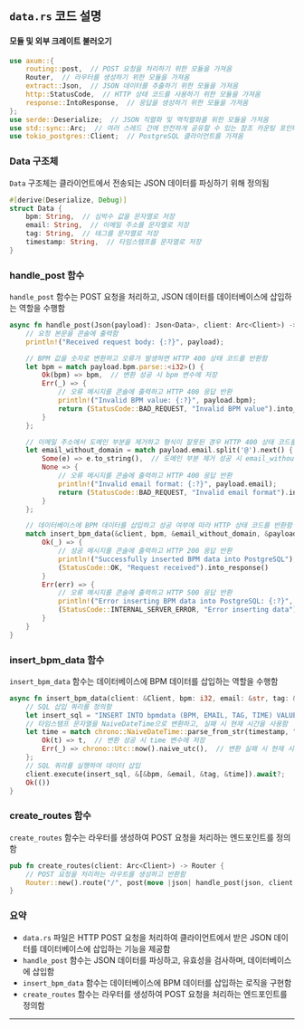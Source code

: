 ## `data.rs` 코드 설명

#### 모듈 및 외부 크레이트 불러오기
```rust
use axum::{
    routing::post,  // POST 요청을 처리하기 위한 모듈을 가져옴
    Router,  // 라우터를 생성하기 위한 모듈을 가져옴
    extract::Json,  // JSON 데이터를 추출하기 위한 모듈을 가져옴
    http::StatusCode,  // HTTP 상태 코드를 사용하기 위한 모듈을 가져옴
    response::IntoResponse,  // 응답을 생성하기 위한 모듈을 가져옴
};
use serde::Deserialize;  // JSON 직렬화 및 역직렬화를 위한 모듈을 가져옴
use std::sync::Arc;  // 여러 스레드 간에 안전하게 공유할 수 있는 참조 카운팅 포인터를 가져옴
use tokio_postgres::Client;  // PostgreSQL 클라이언트를 가져옴
```

### Data 구조체
`Data` 구조체는 클라이언트에서 전송되는 JSON 데이터를 파싱하기 위해 정의됨
```rust
#[derive(Deserialize, Debug)]
struct Data {
    bpm: String,  // 심박수 값을 문자열로 저장
    email: String,  // 이메일 주소를 문자열로 저장
    tag: String,  // 태그를 문자열로 저장
    timestamp: String,  // 타임스탬프를 문자열로 저장
}
```

### handle_post 함수
`handle_post` 함수는 POST 요청을 처리하고, JSON 데이터를 데이터베이스에 삽입하는 역할을 수행함
```rust
async fn handle_post(Json(payload): Json<Data>, client: Arc<Client>) -> impl IntoResponse {
    // 요청 본문을 콘솔에 출력함
    println!("Received request body: {:?}", payload);

    // BPM 값을 숫자로 변환하고 오류가 발생하면 HTTP 400 상태 코드를 반환함
    let bpm = match payload.bpm.parse::<i32>() {
        Ok(bpm) => bpm,  // 변환 성공 시 bpm 변수에 저장
        Err(_) => {
            // 오류 메시지를 콘솔에 출력하고 HTTP 400 응답 반환
            println!("Invalid BPM value: {:?}", payload.bpm);
            return (StatusCode::BAD_REQUEST, "Invalid BPM value").into_response();
        }
    };

    // 이메일 주소에서 도메인 부분을 제거하고 형식이 잘못된 경우 HTTP 400 상태 코드를 반환함
    let email_without_domain = match payload.email.split('@').next() {
        Some(e) => e.to_string(),  // 도메인 부분 제거 성공 시 email_without_domain 변수에 저장
        None => {
            // 오류 메시지를 콘솔에 출력하고 HTTP 400 응답 반환
            println!("Invalid email format: {:?}", payload.email);
            return (StatusCode::BAD_REQUEST, "Invalid email format").into_response();
        }
    };

    // 데이터베이스에 BPM 데이터를 삽입하고 성공 여부에 따라 HTTP 상태 코드를 반환함
    match insert_bpm_data(&client, bpm, &email_without_domain, &payload.tag, &payload.timestamp).await {
        Ok(_) => {
            // 성공 메시지를 콘솔에 출력하고 HTTP 200 응답 반환
            println!("Successfully inserted BPM data into PostgreSQL");
            (StatusCode::OK, "Request received").into_response()
        }
        Err(err) => {
            // 오류 메시지를 콘솔에 출력하고 HTTP 500 응답 반환
            println!("Error inserting BPM data into PostgreSQL: {:?}", err);
            (StatusCode::INTERNAL_SERVER_ERROR, "Error inserting data").into_response()
        }
    }
}
```

### insert_bpm_data 함수
`insert_bpm_data` 함수는 데이터베이스에 BPM 데이터를 삽입하는 역할을 수행함
```rust
async fn insert_bpm_data(client: &Client, bpm: i32, email: &str, tag: &str, timestamp: &str) -> Result<(), tokio_postgres::Error> {
    // SQL 삽입 쿼리를 정의함
    let insert_sql = "INSERT INTO bpmdata (BPM, EMAIL, TAG, TIME) VALUES ($1, $2, $3, $4)";
    // 타임스탬프 문자열을 NaiveDateTime으로 변환하고, 실패 시 현재 시간을 사용함
    let time = match chrono::NaiveDateTime::parse_from_str(timestamp, "%Y-%m-%dT%H:%M:%S") {
        Ok(t) => t,  // 변환 성공 시 time 변수에 저장
        Err(_) => chrono::Utc::now().naive_utc(),  // 변환 실패 시 현재 시간 사용
    };
    // SQL 쿼리를 실행하여 데이터 삽입
    client.execute(insert_sql, &[&bpm, &email, &tag, &time]).await?;
    Ok(())
}
```

### create_routes 함수
`create_routes` 함수는 라우터를 생성하여 POST 요청을 처리하는 엔드포인트를 정의함
```rust
pub fn create_routes(client: Arc<Client>) -> Router {
    // POST 요청을 처리하는 라우트를 생성하고 반환함
    Router::new().route("/", post(move |json| handle_post(json, client.clone())))
}
```

### 요약
- `data.rs` 파일은 HTTP POST 요청을 처리하여 클라이언트에서 받은 JSON 데이터를 데이터베이스에 삽입하는 기능을 제공함
- `handle_post` 함수는 JSON 데이터를 파싱하고, 유효성을 검사하며, 데이터베이스에 삽입함
- `insert_bpm_data` 함수는 데이터베이스에 BPM 데이터를 삽입하는 로직을 구현함
- `create_routes` 함수는 라우터를 생성하여 POST 요청을 처리하는 엔드포인트를 정의함

---
